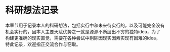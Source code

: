 # 科研想法记录

本章节用于记录本人的科研想法，包括实行中和未来待实行的，以及可能完全没有机会实行的，因本人主要天赋优势之一就是源源不断层出不穷的独特idea，为了构建更准确的现实直觉，需要在各种尝试中剔除因现实因素实现有困难的idea，特此记录，欢迎指正交流合作与窃取。